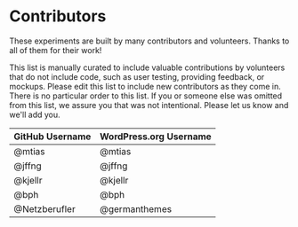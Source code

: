# Contributors

These experiments are built by many contributors and volunteers. Thanks to all of them for their work!

This list is manually curated to include valuable contributions by volunteers that do not include code, such as user testing, providing feedback, or mockups. Please edit this list to include new contributors as they come in. There is no particular order to this list. If you or someone else was omitted from this list, we assure you that was not intentional. Please let us know and we'll add you. 

| GitHub Username | WordPress.org Username|
| --------------- | --------------------- |
| @mtias | @mtias |
| @jffng | @jffng |
| @kjellr | @kjellr |
| @bph | @bph |
| @Netzberufler | @germanthemes |
